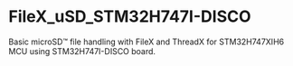 # FileX_uSD_STM32H747I-DISCO
Basic microSD™ file handling with FileX and ThreadX for STM32H747XIH6 MCU using STM32H747I-DISCO board.